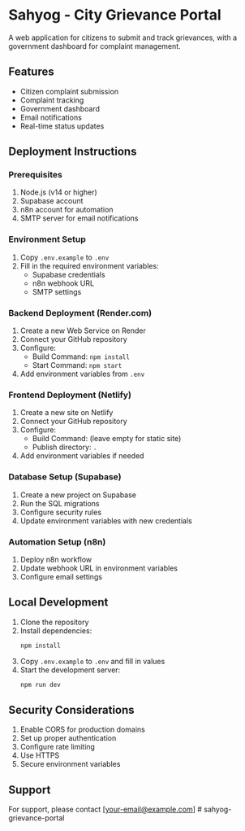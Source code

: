 # Sahyog - City Grievance Portal

A web application for citizens to submit and track grievances, with a government dashboard for complaint management.

## Features

- Citizen complaint submission
- Complaint tracking
- Government dashboard
- Email notifications
- Real-time status updates

## Deployment Instructions

### Prerequisites

1. Node.js (v14 or higher)
2. Supabase account
3. n8n account for automation
4. SMTP server for email notifications

### Environment Setup

1. Copy `.env.example` to `.env`
2. Fill in the required environment variables:
   - Supabase credentials
   - n8n webhook URL
   - SMTP settings

### Backend Deployment (Render.com)

1. Create a new Web Service on Render
2. Connect your GitHub repository
3. Configure:
   - Build Command: `npm install`
   - Start Command: `npm start`
4. Add environment variables from `.env`

### Frontend Deployment (Netlify)

1. Create a new site on Netlify
2. Connect your GitHub repository
3. Configure:
   - Build Command: (leave empty for static site)
   - Publish directory: `.`
4. Add environment variables if needed

### Database Setup (Supabase)

1. Create a new project on Supabase
2. Run the SQL migrations
3. Configure security rules
4. Update environment variables with new credentials

### Automation Setup (n8n)

1. Deploy n8n workflow
2. Update webhook URL in environment variables
3. Configure email settings

## Local Development

1. Clone the repository
2. Install dependencies:
   ```bash
   npm install
   ```
3. Copy `.env.example` to `.env` and fill in values
4. Start the development server:
   ```bash
   npm run dev
   ```

## Security Considerations

1. Enable CORS for production domains
2. Set up proper authentication
3. Configure rate limiting
4. Use HTTPS
5. Secure environment variables

## Support

For support, please contact [your-email@example.com] #   s a h y o g - g r i e v a n c e - p o r t a l  
 